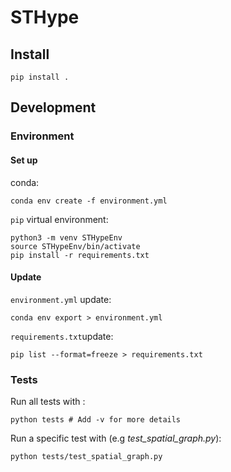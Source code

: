 # STHype

## Install

```
pip install .
```

## Development

### Environment

#### Set up

conda:

```
conda env create -f environment.yml
```

`pip` virtual environment:

```
python3 -m venv STHypeEnv
source STHypeEnv/bin/activate
pip install -r requirements.txt
```

#### Update

`environment.yml` update:

```
conda env export > environment.yml
```

`requirements.txt`update:

```
pip list --format=freeze > requirements.txt
```

### Tests

Run all tests with :

```
python tests # Add -v for more details
```

Run a specific test with (e.g _test_spatial_graph.py_):

```
python tests/test_spatial_graph.py
```
